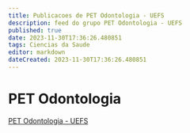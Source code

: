 ```yaml
---
title: Publicacoes de PET Odontologia - UEFS
description: feed do grupo PET Odontologia - UEFS
published: true
date: 2023-11-30T17:36:26.480851
tags: Ciencias da Saude
editor: markdown
dateCreated: 2023-11-30T17:36:26.480851
---
```


# PET Odontologia
[PET Odontologia - UEFS](/grupo/79PETOdontologiaUEFS.md)